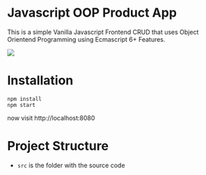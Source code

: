 # Javascript OOP Product App

This is a simple Vanilla Javascript Frontend CRUD that uses Object Orientend Programming using Ecmascript 6+ Features.

![](docs/screenshot.png)

# Installation

```
npm install
npm start
```

now visit http://localhost:8080

# Project Structure

- `src` is the folder with the source code